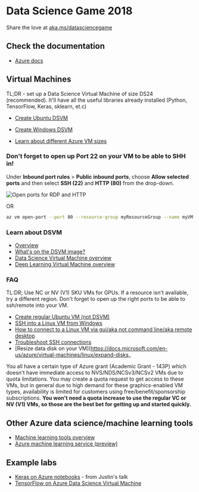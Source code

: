 # Data Science Game 2018

Share the love at [aka.ms/datasciencegame](http://aka.ms/datasciencegame)

## Check the documentation
- [Azure docs](https://docs.microsoft.com/en-us/azure/index)

## Virtual Machines
TL;DR - set up a Data Science Virtual Machine of size DS24 (recommended). It'll have all the useful libraries already installed (Python, TensorFlow, Keras, sklearn, et.c)
- [Create Ubuntu DSVM](https://docs.microsoft.com/en-us/azure/machine-learning/data-science-virtual-machine/dsvm-ubuntu-intro)
- [Create Windows DSVM](https://docs.microsoft.com/en-us/azure/machine-learning/data-science-virtual-machine/provision-vm)

- [Learn about different Azure VM sizes](https://docs.microsoft.com/en-us/azure/virtual-machines/windows/sizes-gpu)

### **Don't forget to open up Port 22 on your VM to be able to SHH in!**

Under **Inbound port rules** > **Public inbound ports**, choose **Allow selected ports** and then select **SSH (22)** and **HTTP (80)** from the drop-down. 

![Open ports for RDP and HTTP](https://docs.microsoft.com/en-us/azure/virtual-machines/linux/media/quick-create-portal/inbound-port-rules.png)

OR

```bash
az vm open-port --port 80 --resource-group myResourceGroup --name myVM
```

### Learn about DSVM
- [Overview](https://azure.microsoft.com/en-us/services/virtual-machines/data-science-virtual-machines/)
- [What's on the DSVM image?](https://docs.microsoft.com/en-us/azure/machine-learning/data-science-virtual-machine/dsvm-tools-overview)
- [Data Science Virtual Machine overview](https://docs.microsoft.com/en-us/azure/machine-learning/data-science-virtual-machine/overview)
- [Deep Learning Virtual Machine overview](https://docs.microsoft.com/en-us/azure/machine-learning/data-science-virtual-machine/deep-learning-dsvm-overview)

### FAQ

TL:DR; Use NC or NV (V1) SKU VMs for GPUs. If a resource isn't available, try a different region. Don't forget to open up the right ports to be able to ssh/remote into your VM.

- [Create regular Ubuntu VM (not DSVM)](https://docs.microsoft.com/en-us/azure/virtual-machines/linux/quick-create-portal)
- [SSH into a Linux VM from Windows](https://docs.microsoft.com/en-us/azure/virtual-machines/linux/ssh-from-windows)
- [How to connect to a Linux VM via gui/aka not command line/aka remote desktop](https://docs.microsoft.com/en-us/azure/virtual-machines/linux/)
- [Troubleshoot SSH connections](https://docs.microsoft.com/en-us/azure/virtual-machines/troubleshooting/troubleshoot-ssh-connection)
- [Resize data disk on your VM](https://docs.microsoft.com/en-us/azure/virtual-machines/linux/expand-disks_


You all have a certain type of Azure grant (Academic Grant - 143P) which doesn't have immediate access to NVS/NDS/NCSv3/NCSv2 VMs due to quota limitations.
You may create a quota request to get access to these VMs, but in general due to high demand for these graphics-enabled VM types, availability is limited for customers using free/benefit/sponsorship subscriptions.
**You won't need a quota increase to use the regular VC or NV (V1) VMs, so those are the best bet for getting up and started quickly.**


## Other Azure data science/machine learning tools
- [Machine learning tools overview](https://docs.microsoft.com/en-us/azure/machine-learning/)
- [Azure machine learning service (preview)](https://docs.microsoft.com/en-us/azure/machine-learning/service/)

## Example labs
- [Keras on Azure notebooks](https://github.com/Microsoft/computerscience/blob/master/Labs/AI%20and%20Machine%20Learning/Keras/Keras.md) - from Justin's talk
- [TensorFlow on Azure Data Science Virtual Machine](https://github.com/Microsoft/computerscience/blob/master/Labs/AI%20and%20Machine%20Learning/TensorFlow/TensorFlow.md)
